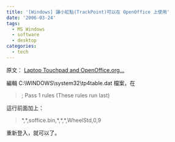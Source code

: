 ```yaml
---
title: '[Windows] 讓小紅點(TrackPoint)可以在 OpenOffice 上使用'
date: '2006-03-24'
tags:
  - MS Windows
  - software
  - desktop
categories:
  - tech
---
```

原文： [Laptop Touchpad and OpenOffice.org...](http://www.oooforum.org/forum/viewtopic.phtml?t=4912)  
  
編輯 C:\\WINDOWS\\system32\\tp4table.dat 檔案，在  

> ; Pass 1 rules (These rules run last)

  
這行前面加上：  

>   
> \*,\*,soffice.bin,\*,\*,\*,WheelStd,0,9  

  
  
重新登入，就可以了。